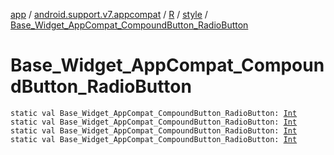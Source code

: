 [app](../../../index.md) / [android.support.v7.appcompat](../../index.md) / [R](../index.md) / [style](index.md) / [Base_Widget_AppCompat_CompoundButton_RadioButton](.)

# Base_Widget_AppCompat_CompoundButton_RadioButton

`static val Base_Widget_AppCompat_CompoundButton_RadioButton: `[`Int`](https://kotlinlang.org/api/latest/jvm/stdlib/kotlin/-int/index.html)
`static val Base_Widget_AppCompat_CompoundButton_RadioButton: `[`Int`](https://kotlinlang.org/api/latest/jvm/stdlib/kotlin/-int/index.html)
`static val Base_Widget_AppCompat_CompoundButton_RadioButton: `[`Int`](https://kotlinlang.org/api/latest/jvm/stdlib/kotlin/-int/index.html)
`static val Base_Widget_AppCompat_CompoundButton_RadioButton: `[`Int`](https://kotlinlang.org/api/latest/jvm/stdlib/kotlin/-int/index.html)